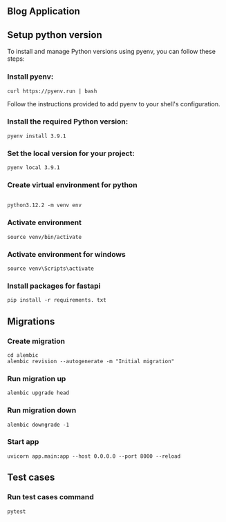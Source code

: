 ## Blog Application

## Setup python version

To install and manage Python versions using pyenv, you can follow these steps:

### Install pyenv:

```shell
curl https://pyenv.run | bash

```

Follow the instructions provided to add pyenv to your shell's configuration.

### Install the required Python version:

```shell
pyenv install 3.9.1

```

### Set the local version for your project:

```shell
pyenv local 3.9.1

```

### Create virtual environment for python

```shell

python3.12.2 -m venv env

```

### Activate environment

```shell
source venv/bin/activate

```

### Activate environment for windows

```shell
source venv\Scripts\activate

```

### Install packages for fastapi

```shell
pip install -r requirements. txt

```

## Migrations

### Create migration

```shell
cd alembic
alembic revision --autogenerate -m "Initial migration"

```

### Run migration up

```shell
alembic upgrade head

```

### Run migration down

```shell
alembic downgrade -1

```

### Start app

```shell
uvicorn app.main:app --host 0.0.0.0 --port 8000 --reload

```

## Test cases

### Run test cases command

```shell
pytest

```
